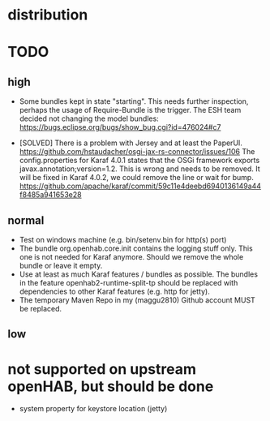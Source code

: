 # distribution

# TODO

## high

* Some bundles kept in state "starting".
  This needs further inspection, perhaps the usage of Require-Bundle is the
  trigger.
  The ESH team decided not changing the model bundles:
  https://bugs.eclipse.org/bugs/show_bug.cgi?id=476024#c7

* [SOLVED] There is a problem with Jersey and at least the PaperUI.
  https://github.com/hstaudacher/osgi-jax-rs-connector/issues/106
  The config.properties for Karaf 4.0.1 states that the OSGi framework exports
  javax.annotation;version=1.2. This is wrong and needs to be removed.
  It will be fixed in Karaf 4.0.2, we could remove the line or wait for bump.
  https://github.com/apache/karaf/commit/59c11e4deebd6940136149a44f8485a941653e28

## normal

* Test on windows machine (e.g. bin/setenv.bin for http(s) port)
* The bundle org.openhab.core.init contains the logging stuff only. This one is
  not needed for Karaf anymore. Should we remove the whole bundle or leave it
  empty.
* Use at least as much Karaf features / bundles as possible.
  The bundles in the feature openhab2-runtime-split-tp should be replaced with
  dependencies to other Karaf features (e.g. http for jetty).
* The temporary Maven Repo in my (maggu2810) Github account MUST be replaced.

## low

# not supported on upstream openHAB, but should be done
* system property for keystore location (jetty)
